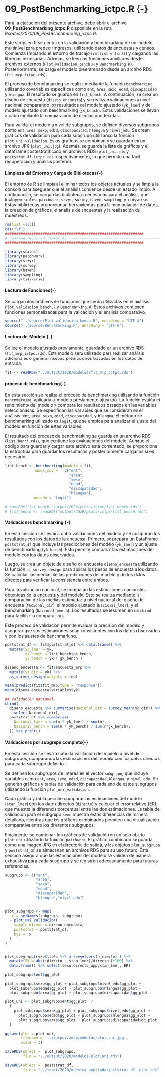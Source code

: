 # 09_PostBenchmarking_ictpc.R {-}

Para la ejecución del presente archivo, debe abrir el archivo **09_PostBenchmarking_ictpc.R** disponible en la ruta *Rcodes/2020/09_PostBenchmarking_ictpc.R*.

Este script en R se centra en la validación y benchmarking de un modelo multinivel para predecir ingresos, utilizando datos de encuestas y censos. Comienza limpiando el entorno de trabajo (`rm(list = ls())`) y cargando las librerías necesarias. Además, se leen las funciones auxiliares desde archivos externos (`Plot_validacion_bench.R` y `Benchmarking.R`). Posteriormente, se carga el modelo preentrenado desde un archivo RDS (`fit_mrp_ictpc.rds`).

El proceso de benchmarking se realiza mediante la función `benchmarking`, utilizando covariables específicas como `ent`, `area`, `sexo`, `edad`, `discapacidad` y `hlengua`. El resultado se guarda en `list_bench`. A continuación, se crea un diseño de encuesta (`diseno_encuesta`) y se realizan validaciones a nivel nacional comparando los resultados del modelo ajustado (`yk_lmer`) y del modelo ajustado con benchmarking (`yk_bench`). Estas validaciones se llevan a cabo mediante la comparación de medias ponderadas.

Para validar el modelo a nivel de subgrupos, se definen diversos subgrupos como `ent`, `area`, `sexo`, `edad`, `discapacidad`, `hlengua` y `nivel_edu`. Se crean gráficos de validación para cada subgrupo utilizando la función `plot_uni_validacion`. Estos gráficos se combinan y se guardan en un archivo JPG (`plot_uni.jpg`). Además, se guarda la lista de gráficos y el dataframe postestratificado en archivos RDS (`plot_uni.rds` y `poststrat_df_ictpc.rds` respectivamente), lo que permite una fácil recuperación y análisis posterior.


#### Limpieza del Entorno y Carga de Bibliotecas{-}

El entorno de R se limpia al eliminar todos los objetos actuales y se limpia la consola para asegurar que el análisis comience desde un estado limpio. A continuación, se cargan las bibliotecas necesarias para el análisis, que incluyen `scales`, `patchwork`, `srvyr`, `survey`, `haven`, `sampling`, y `tidyverse`. Estas bibliotecas proporcionan herramientas para la manipulación de datos, la creación de gráficos, el análisis de encuestas y la realización de muestreos.






``` r
rm(list =ls())
cat("\f")
###############################################################
# Loading required libraries ----------------------------------------------
###############################################################

library(scales)
library(patchwork)
library(srvyr)
library(survey)
library(haven)
library(sampling)
library(tidyverse)
```

#### Lectura de Funciones{-}

Se cargan dos archivos de funciones que serán utilizadas en el análisis: `Plot_validacion_bench.R` y `Benchmarking.R`. Estos archivos contienen funciones personalizadas para la validación y el análisis comparativo.


``` r
source("../source/Plot_validacion_bench.R", encoding = "UTF-8")
source("../source/Benchmarking.R", encoding = "UTF-8")
```

#### Lectura del Modelo {-}

Se lee el modelo ajustado previamente, guardado en un archivo RDS (`fit_mrp_ictpc.rds`). Este modelo será utilizado para realizar análisis adicionales o generar nuevas predicciones basadas en los datos de entrada.


``` r
fit <- readRDS("../output/2020/modelos/fit_mrp_ictpc.rds")
```

#### proceso de benchmarking{-}

En esta sección se realiza el proceso de benchmarking utilizando la función `benchmarking`, aplicada al modelo previamente ajustado. La función evalúa el rendimiento del modelo y compara los resultados basados en las variables seleccionadas. Se especifican las variables que se consideran en el análisis: `ent`, `area`, `sexo`, `edad`, `discapacidad`, y `hlengua`. El método de benchmarking utilizado es `logit`, que se emplea para analizar el ajuste del modelo en función de estas variables.

El resultado del proceso de benchmarking se guarda en un archivo RDS (`list_bench.rds`), que contiene las evaluaciones del modelo. Aunque el código para guardar y cargar este archivo está comentado, se proporciona la estructura para guardar los resultados y posteriormente cargarlos si es necesario.


``` r
list_bench <- benchmarking(modelo = fit,
             names_cov =   c("ent",
                             "area",
                             "sexo",
                             "edad",
                             "discapacidad",
                             "hlengua"),                      
             metodo = "logit")

# saveRDS(list_bench,"output/2020/plots/ictpc/list_bench.rds")
# list_bench <- readRDS("output/2020/plots/ictpc/list_bench.rds")
```

#### Validaciones benchmarking {-}

En esta sección se llevan a cabo validaciones del modelo y se comparan los resultados con los datos de la encuesta. Primero, se prepara un DataFrame `poststrat_df` que incluye las predicciones del modelo (`yk_lmer`) y un ajuste de benchmarking (`yk_bench`). Esto permite comparar las estimaciones del modelo con los datos observados.

Luego, se crea un objeto de diseño de encuesta `diseno_encuesta` utilizando la función `as_survey_design` para aplicar los pesos de encuesta a los datos. Se calculan las medias de las predicciones del modelo y de los datos directos para verificar la consistencia entre ambos.

Para la validación nacional, se comparan las estimaciones nacionales obtenidas de la encuesta y del modelo. Esto se realiza mediante la comparación de las medias estimadas a nivel nacional del diseño de encuesta (`Nacional_dir`), el modelo ajustado (`Nacional_lmer`), y el benchmarking (`Nacional_bench`). Los resultados se resumen en un `cbind` para facilitar la comparación.

Este proceso de validación permite evaluar la precisión del modelo y asegurar que sus estimaciones sean consistentes con los datos observados y con los ajustes de benchmarking.


``` r
poststrat_df <- fit$poststrat_df %>% data.frame() %>%  
  mutate(yk_lmer = yk,
         gk_bench = list_bench$gk_bench,
         yk_bench = yk * gk_bench )

diseno_encuesta <- fit$encuesta_mrp %>% 
  mutate(yk_dir = yk) %>% 
  as_survey_design(weights = fep)

mean(predict(fit$fit_mrp,type = "response"))
mean(diseno_encuesta$variables$yk)

## validación nacional.
cbind(
  diseno_encuesta %>% summarise(Nacional_dir = survey_mean(yk_dir)) %>% 
    select(Nacional_dir),
  poststrat_df %>% summarise(
    Nacional_lmer = sum(n * yk_lmer) / sum(n),
    Nacional_bench = sum(n * yk_bench) / sum(n*gk_bench),
  )) %>% print()
```

#### Validaciones por subgrupo completo{-}

En esta sección se lleva a cabo la validación del modelo a nivel de subgrupos, comparando las estimaciones del modelo con los datos directos para cada subgrupo definido. 

Se definen los subgrupos de interés en el vector `subgrupo`, que incluye variables como `ent`, `area`, `sexo`, `edad`, `discapacidad`, `hlengua`, y `nivel_edu`. Se generan gráficos y tablas de validación para cada uno de estos subgrupos utilizando la función `plot_uni_validacion`. 

Cada gráfico y tabla permite comparar las estimaciones del modelo (`stan_lmer`) con los datos directos (`directo`) y calcular el error relativo (ER), que muestra la diferencia porcentual entre las dos estimaciones. La tabla de validación para el subgrupo `sexo` muestra estas diferencias de manera detallada, mientras que los gráficos combinados permiten una visualización comparativa entre los diferentes subgrupos.

Finalmente, se combinan los gráficos de validación en un solo objeto `plot_uni` utilizando la función `patchwork`. El gráfico combinado se guarda como una imagen JPG en el directorio de salida, y los objetos `plot_subgrupo` y `poststrat_df` se almacenan en archivos RDS para su uso futuro. Esta sección asegura que las estimaciones del modelo se validen de manera exhaustiva para cada subgrupo y se registren adecuadamente para futuras referencias.


``` r
subgrupo <- c("ent",
              "area",
              "sexo",
              "edad",
              "discapacidad",
              "hlengua","nivel_edu")


plot_subgrupo <- map(
  .x = setNames(subgrupo, subgrupo),
  ~ plot_uni_validacion(
    sample_diseno = diseno_encuesta,
    poststrat = poststrat_df,
    by1 = .x
  )
)


plot_subgrupo$sexo$tabla %>% arrange(desc(n_sample) ) %>%
  mutate(ER = abs((directo - stan_lmer)/directo )*100) %>%
  data.frame() %>% select(sexo:directo_upp,stan_lmer, ER)

plot_subgrupo$ent$gg_plot

plot_subgrupo$sexo$gg_plot + plot_subgrupo$nivel_edu$gg_plot +
  plot_subgrupo$edad$gg_plot + plot_subgrupo$hlengua$gg_plot +
  plot_subgrupo$area$gg_plot + plot_subgrupo$discapacidad$gg_plot  

plot_uni <- plot_subgrupo$ent$gg_plot  /
  (
    plot_subgrupo$sexo$gg_plot + plot_subgrupo$nivel_edu$gg_plot +
      plot_subgrupo$edad$gg_plot + plot_subgrupo$hlengua$gg_plot +
      plot_subgrupo$area$gg_plot + plot_subgrupo$discapacidad$gg_plot
  )

ggsave(plot = plot_uni,
       filename = "../output/2020/modelos/plot_uni.jpg",
       scale = 3)

saveRDS(object =  plot_subgrupo,
        file = "../output/2020/modelos/plot_uni.rds")

saveRDS(object =  poststrat_df,
        file = "../input/2020/muestra_ampliada/poststrat_df_ictpc.rds")
```
